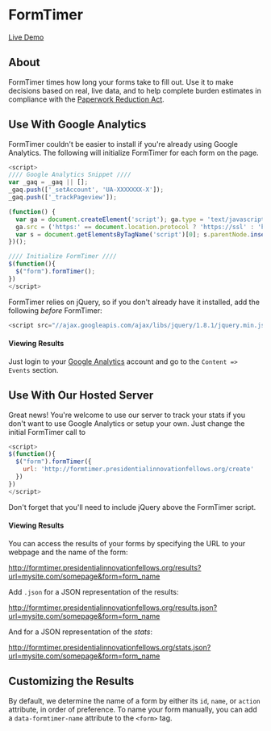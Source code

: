 # FormTimer

[Live Demo](http://formtimer.presidentialinnovationfellows.org/example)

## About

FormTimer times how long your forms take to fill out. Use it to make decisions based on real, live data, and to help complete burden estimates in compliance with the [Paperwork Reduction Act](http://www.archives.gov/federal-register/laws/paperwork-reduction/).

## Use With Google Analytics

FormTimer couldn't be easier to install if you're already using Google Analytics. The following will initialize FormTimer for each form on the page.

```javascript
<script>
//// Google Analytics Snippet ////
var _gaq = _gaq || [];
_gaq.push(['_setAccount', 'UA-XXXXXXX-X']);
_gaq.push(['_trackPageview']);

(function() {
  var ga = document.createElement('script'); ga.type = 'text/javascript'; ga.async = true;
  ga.src = ('https:' == document.location.protocol ? 'https://ssl' : 'http://www') + '.google-analytics.com/ga.js';
  var s = document.getElementsByTagName('script')[0]; s.parentNode.insertBefore(ga, s);
})();

//// Initialize FormTimer ////
$(function(){
  $("form").formTimer();
})
</script>
```

FormTimer relies on jQuery, so if you don't already have it installed, add the following *before* FormTimer:

```javascript
<script src="//ajax.googleapis.com/ajax/libs/jquery/1.8.1/jquery.min.js"></script>
```

#### Viewing Results

Just login to your [Google Analytics]() account and go to the `Content => Events` section.

## Use With Our Hosted Server

Great news! You're welcome to use our server to track your stats if you don't want to use Google Analytics or setup your own. Just change the initial FormTimer call to

```javascript
<script>
$(function(){
  $("form").formTimer({
    url: 'http://formtimer.presidentialinnovationfellows.org/create'
  })
})
</script>
```

Don't forget that you'll need to include jQuery above the FormTimer script.

#### Viewing Results

You can access the results of your forms by specifying the URL to your webpage and the name of the form:

http://formtimer.presidentialinnovationfellows.org/results?url=mysite.com/somepage&form=form_name

Add `.json` for a JSON representation of the results:

http://formtimer.presidentialinnovationfellows.org/results.json?url=mysite.com/somepage&form=form_name

And for a JSON representation of the *stats*:

http://formtimer.presidentialinnovationfellows.org/stats.json?url=mysite.com/somepage&form=form_name

## Customizing the Results

By default, we determine the name of a form by either its `id`, `name`, or `action` attribute, in order of preference. To name your form manually, you can add a `data-formtimer-name` attribute to the `<form>` tag.